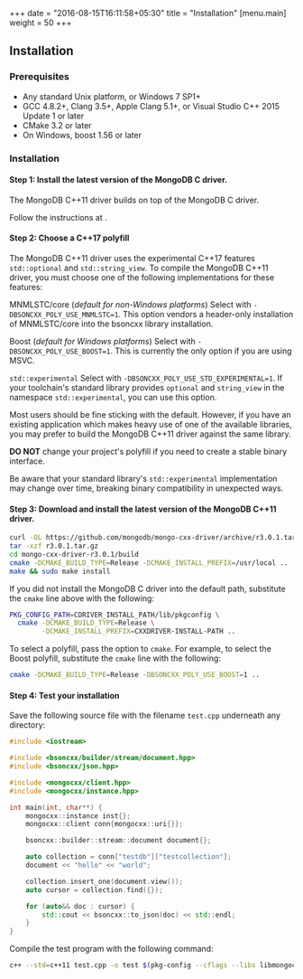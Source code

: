 +++
date = "2016-08-15T16:11:58+05:30"
title = "Installation"
[menu.main]
  weight = 50
+++

## Installation

### Prerequisites

- Any standard Unix platform, or Windows 7 SP1+
- GCC 4.8.2+, Clang 3.5+, Apple Clang 5.1+, or Visual Studio C++ 2015
  Update 1 or later
- CMake 3.2 or later
- On Windows, boost 1.56 or later

### Installation

#### Step 1: Install the latest version of the MongoDB C driver.

The MongoDB C++11 driver builds on top of the MongoDB C driver.

Follow the instructions at
[](https://api.mongodb.com/c/current/installing.html#unix-build).

#### Step 2: Choose a C++17 polyfill

The MongoDB C++11 driver uses the experimental C++17 features
`std::optional` and `std::string_view`. To compile
the MongoDB C++11 driver, you must choose one of the following
implementations for these features:

   MNMLSTC/core (*default for non-Windows platforms*)
     Select with `-DBSONCXX_POLY_USE_MNMLSTC=1`. This option vendors a
     header-only installation of MNMLSTC/core into the bsoncxx library
     installation.

   Boost (*default for Windows platforms*)
     Select with `-DBSONCXX_POLY_USE_BOOST=1`. This is currently the
     only option if you are using MSVC.

   `std::experimental`
     Select with `-DBSONCXX_POLY_USE_STD_EXPERIMENTAL=1`. If your
     toolchain's standard library provides `optional` and
     `string_view` in the namespace `std::experimental`, you can use
     this option.

Most users should be fine sticking with the default. However, if you
have an existing application which makes heavy use of one of the
available libraries, you may prefer to build the MongoDB C++11 driver
against the same library.

**DO NOT** change your project's polyfill if you need to create a
stable binary interface.

Be aware that your standard library's `std::experimental` implementation
may change over time, breaking binary compatibility in unexpected ways.

#### Step 3: Download and install the latest version of the MongoDB C++11 driver.

```sh
curl -OL https://github.com/mongodb/mongo-cxx-driver/archive/r3.0.1.tar.gz
tar -xzf r3.0.1.tar.gz
cd mongo-cxx-driver-r3.0.1/build
cmake -DCMAKE_BUILD_TYPE=Release -DCMAKE_INSTALL_PREFIX=/usr/local ..
make && sudo make install
```

If you did not install the MongoDB C driver into the default path,
substitute the `cmake` line above with the following:

```sh
PKG_CONFIG_PATH=CDRIVER_INSTALL_PATH/lib/pkgconfig \
  cmake -DCMAKE_BUILD_TYPE=Release \
        -DCMAKE_INSTALL_PREFIX=CXXDRIVER-INSTALL-PATH ..
```

To select a polyfill, pass the option to `cmake`. For example,
to select the Boost polyfill, substitute the `cmake` line with
the following:

```sh
cmake -DCMAKE_BUILD_TYPE=Release -DBSONCXX_POLY_USE_BOOST=1 ..
```

#### Step 4: Test your installation

Save the following source file with the filename `test.cpp`
underneath any directory:

```c++
#include <iostream>

#include <bsoncxx/builder/stream/document.hpp>
#include <bsoncxx/json.hpp>

#include <mongocxx/client.hpp>
#include <mongocxx/instance.hpp>

int main(int, char**) {
    mongocxx::instance inst{};
    mongocxx::client conn{mongocxx::uri{}};

    bsoncxx::builder::stream::document document{};

    auto collection = conn["testdb"]["testcollection"];
    document << "hello" << "world";

    collection.insert_one(document.view());
    auto cursor = collection.find({});

    for (auto&& doc : cursor) {
        std::cout << bsoncxx::to_json(doc) << std::endl;
    }
}
```

Compile the test program with the following command:

```sh
c++ --std=c++11 test.cpp -o test $(pkg-config --cflags --libs libmongocxx)
```
